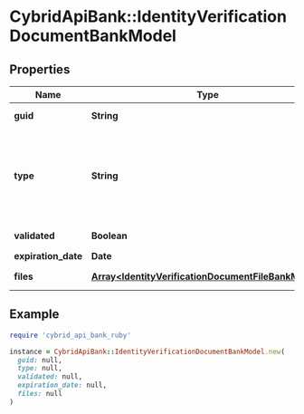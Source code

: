 # CybridApiBank::IdentityVerificationDocumentBankModel

## Properties

| Name | Type | Description | Notes |
| ---- | ---- | ----------- | ----- |
| **guid** | **String** | Auto-generated unique identifier for the document. | [optional] |
| **type** | **String** | The document type; one of drivers_license, passport, passport_card, residence_card, visa, social_security_number, tax_identification_number, selfie, proof_of_address, formation_document, or employer_identification_number. | [optional] |
| **validated** | **Boolean** | Whether the document has been validated. | [optional] |
| **expiration_date** | **Date** | The document expiration date. | [optional] |
| **files** | [**Array&lt;IdentityVerificationDocumentFileBankModel&gt;**](IdentityVerificationDocumentFileBankModel.md) | The files associated with the document. | [optional] |

## Example

```ruby
require 'cybrid_api_bank_ruby'

instance = CybridApiBank::IdentityVerificationDocumentBankModel.new(
  guid: null,
  type: null,
  validated: null,
  expiration_date: null,
  files: null
)
```

